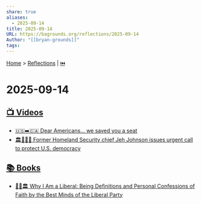 ```yaml
---
share: true
aliases:
  - 2025-09-14
title: 2025-09-14
URL: https://bagrounds.org/reflections/2025-09-14
Author: "[[bryan-grounds]]"
tags:
---
```

[Home](../index.md) > [Reflections](./index.md) | [⏮️](./2025-09-13.md)  
# 2025-09-14  
## [📺 Videos](../videos/index.md)  
- [🇺🇸➡️🇨🇦 Dear Americans… we saved you a seat](../videos/dear-americans-we-saved-you-a-seat.md)  
- [🏛️🚨🇺🇸 Former Homeland Security chief Jeh Johnson issues urgent call to protect U.S. democracy](../videos/former-homeland-security-chief-jeh-johnson-issues-urgent-call-to-protect-u-s-democracy.md)  
  
## [📚 Books](../books/index.md)  
- [🙋‍♂️🏛️ Why I Am a Liberal: Being Definitions and Personal Confessions of Faith by the Best Minds of the Liberal Party](../books/why-i-am-a-liberal-being-definitions-and-personal-confessions-of-faith-by-the-best-minds-of-the-liberal-party.md)